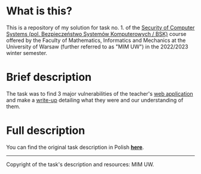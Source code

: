 # What is this?

This is a repository of my solution for task no. 1. of the [Security of Computer Systems (pol. Bezpieczeństwo Systemów Komputerowych / BSK)](https://usosweb.mimuw.edu.pl/kontroler.php?_action=katalog2%2Fprzedmioty%2FpokazPrzedmiot&prz_kod=1000-215bBSK&lang=en) course offered by the Faculty of Mathematics, Informatics and Mechanics at the University of Warsaw (further referred to as "MIM UW") in the 2022/2023 winter semester.

# Brief description

The task was to find 3 major vulnerabilities of the teacher's [web application](http://web.kazet.cc:31339/) and make a [write-up](https://github.com/kfernandez31/BSK-1-Web-Applications/blob/main/writeup.md) detailing what they were and our understanding of them.

# Full description 

You can find the original task description in Polish [**here**](https://github.com/kfernandez31/BSK-1-Web-Applications/blob/main/task_description.md).

---
Copyright of the task's description and resources: MIM UW.